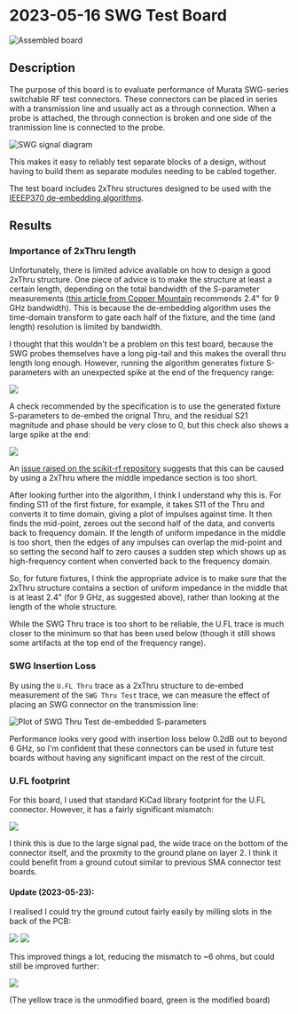 # 2023-05-16 SWG Test Board

![Assembled board](images/assembled_board.jpg)

## Description

The purpose of this board is to evaluate performance of Murata SWG-series switchable RF test connectors. These connectors can be placed in series with a transmission line and usually act as a through connection. When a probe is attached, the through connection is broken and one side of the tranmission line is connected to the probe.

![SWG signal diagram](images/swg_example_diagram.png)

This makes it easy to reliably test separate blocks of a design, without having to build them as separate modules needing to be cabled together.

The test board includes 2xThru structures designed to be used with the [IEEEP370 de-embedding algorithms](https://scikit-rf.readthedocs.io/en/latest/examples/networktheory/IEEEP370%20Deembedding.html).


## Results

### Importance of 2xThru length

Unfortunately, there is limited advice available on how to design a good 2xThru structure. One piece of advice is to make the structure at least a certain length, depending on the total bandwidth of the S-parameter measurements ([this article from Copper Mountain](https://coppermountaintech.com/eliminating-fixture-effects-from-embedded-measurements/) recommends 2.4" for 9 GHz bandwidth). This is because the de-embedding algorithm uses the time-domain transform to gate each half of the fixture, and the time (and length) resolution is limited by bandwidth.

I thought that this wouldn't be a problem on this test board, because the SWG probes themselves have a long pig-tail and this makes the overall thru length long enough. However, running the algorithm generates fixture S-parameters with an unexpected spike at the end of the frequency range:

![](images/deembed_spike.png)

A check recommended by the specification is to use the generated fixture S-parameters to de-embed the orignal Thru, and the residual S21 magnitude and phase should be very close to 0, but this check also shows a large spike at the end:

![](images/deembed_residuals.png)

An [issue raised on the scikit-rf repository](https://github.com/scikit-rf/scikit-rf/issues/825) suggests that this can be caused by using a 2xThru where the middle impedance section is too short.

After looking further into the algorithm, I think I understand why this is. For finding S11 of the first fixture, for example, it takes S11 of the Thru and converts it to time domain, giving a plot of impulses against time. It then finds the mid-point, zeroes out the second half of the data, and converts back to frequency domain. If the length of uniform impedance in the middle is too short, then the edges of any impulses can overlap the mid-point and so setting the second half to zero causes a sudden step which shows up as high-frequency content when converted back to the frequency domain.

So, for future fixtures, I think the appropriate advice is to make sure that the 2xThru structure contains a section of uniform impedance in the middle that is at least 2.4" (for 9 GHz, as suggested above), rather than looking at the length of the whole structure.

While the SWG Thru trace is too short to be reliable, the U.FL trace is much closer to the minimum so that has been used below (though it still shows some artifacts at the top end of the frequency range).

### SWG Insertion Loss

By using the `U.FL Thru` trace as a 2xThru structure to de-embed measurement of the `SWG Thru Test` trace, we can measure the effect of placing an SWG connector on the transmission line:

![Plot of SWG Thru Test de-embedded S-parameters](images/swg_thru_test_deembedded.png)

Performance looks very good with insertion loss below 0.2dB out to beyond 6 GHz, so I'm confident that these connectors can be used in future test boards without having any significant impact on the rest of the circuit.

### U.FL footprint

For this board, I used that standard KiCad library footprint for the U.FL connector. However, it has a fairly significant mismatch:

![](images/ufl_thru_tdr.jpg)

I think this is due to the large signal pad, the wide trace on the bottom of the connector itself, and the proxmity to the ground plane on layer 2. I think it could benefit from a ground cutout similar to previous SMA connector test boards.

#### Update (2023-05-23):

I realised I could try the ground cutout fairly easily by milling slots in the back of the PCB:

![](images/modified_board_back.jpg)
![](images/modified_board_front.jpg)

This improved things a lot, reducing the mismatch to ~6 ohms, but could still be improved further:

![](images/modified_board_tdr.jpg)

(The yellow trace is the unmodified board, green is the modified board)